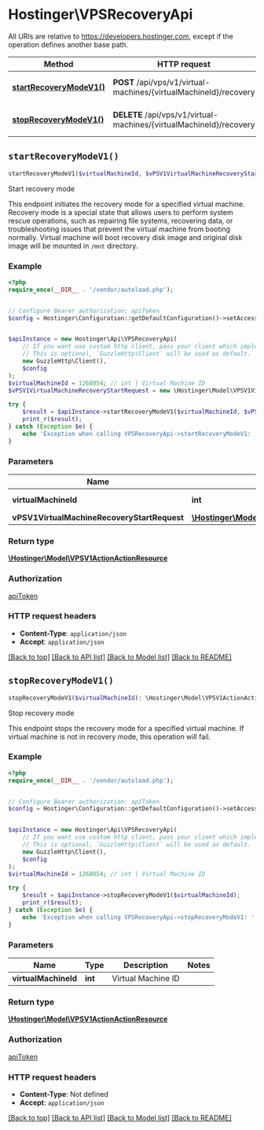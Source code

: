 # Hostinger\VPSRecoveryApi

All URIs are relative to https://developers.hostinger.com, except if the operation defines another base path.

| Method | HTTP request | Description |
| ------------- | ------------- | ------------- |
| [**startRecoveryModeV1()**](VPSRecoveryApi.md#startRecoveryModeV1) | **POST** /api/vps/v1/virtual-machines/{virtualMachineId}/recovery | Start recovery mode |
| [**stopRecoveryModeV1()**](VPSRecoveryApi.md#stopRecoveryModeV1) | **DELETE** /api/vps/v1/virtual-machines/{virtualMachineId}/recovery | Stop recovery mode |


## `startRecoveryModeV1()`

```php
startRecoveryModeV1($virtualMachineId, $vPSV1VirtualMachineRecoveryStartRequest): \Hostinger\Model\VPSV1ActionActionResource
```

Start recovery mode

This endpoint initiates the recovery mode for a specified virtual machine.  Recovery mode is a special state that allows users to perform system rescue operations,  such as repairing file systems, recovering data, or troubleshooting issues that prevent the virtual machine  from booting normally.   Virtual machine will boot recovery disk image and original disk image will be mounted in `/mnt` directory.

### Example

```php
<?php
require_once(__DIR__ . '/vendor/autoload.php');


// Configure Bearer authorization: apiToken
$config = Hostinger\Configuration::getDefaultConfiguration()->setAccessToken('YOUR_ACCESS_TOKEN');


$apiInstance = new Hostinger\Api\VPSRecoveryApi(
    // If you want use custom http client, pass your client which implements `GuzzleHttp\ClientInterface`.
    // This is optional, `GuzzleHttp\Client` will be used as default.
    new GuzzleHttp\Client(),
    $config
);
$virtualMachineId = 1268054; // int | Virtual Machine ID
$vPSV1VirtualMachineRecoveryStartRequest = new \Hostinger\Model\VPSV1VirtualMachineRecoveryStartRequest(); // \Hostinger\Model\VPSV1VirtualMachineRecoveryStartRequest

try {
    $result = $apiInstance->startRecoveryModeV1($virtualMachineId, $vPSV1VirtualMachineRecoveryStartRequest);
    print_r($result);
} catch (Exception $e) {
    echo 'Exception when calling VPSRecoveryApi->startRecoveryModeV1: ', $e->getMessage(), PHP_EOL;
}
```

### Parameters

| Name | Type | Description  | Notes |
| ------------- | ------------- | ------------- | ------------- |
| **virtualMachineId** | **int**| Virtual Machine ID | |
| **vPSV1VirtualMachineRecoveryStartRequest** | [**\Hostinger\Model\VPSV1VirtualMachineRecoveryStartRequest**](../Model/VPSV1VirtualMachineRecoveryStartRequest.md)|  | |

### Return type

[**\Hostinger\Model\VPSV1ActionActionResource**](../Model/VPSV1ActionActionResource.md)

### Authorization

[apiToken](../../README.md#apiToken)

### HTTP request headers

- **Content-Type**: `application/json`
- **Accept**: `application/json`

[[Back to top]](#) [[Back to API list]](../../README.md#endpoints)
[[Back to Model list]](../../README.md#models)
[[Back to README]](../../README.md)

## `stopRecoveryModeV1()`

```php
stopRecoveryModeV1($virtualMachineId): \Hostinger\Model\VPSV1ActionActionResource
```

Stop recovery mode

This endpoint stops the recovery mode for a specified virtual machine.  If virtual machine is not in recovery mode, this operation will fail.

### Example

```php
<?php
require_once(__DIR__ . '/vendor/autoload.php');


// Configure Bearer authorization: apiToken
$config = Hostinger\Configuration::getDefaultConfiguration()->setAccessToken('YOUR_ACCESS_TOKEN');


$apiInstance = new Hostinger\Api\VPSRecoveryApi(
    // If you want use custom http client, pass your client which implements `GuzzleHttp\ClientInterface`.
    // This is optional, `GuzzleHttp\Client` will be used as default.
    new GuzzleHttp\Client(),
    $config
);
$virtualMachineId = 1268054; // int | Virtual Machine ID

try {
    $result = $apiInstance->stopRecoveryModeV1($virtualMachineId);
    print_r($result);
} catch (Exception $e) {
    echo 'Exception when calling VPSRecoveryApi->stopRecoveryModeV1: ', $e->getMessage(), PHP_EOL;
}
```

### Parameters

| Name | Type | Description  | Notes |
| ------------- | ------------- | ------------- | ------------- |
| **virtualMachineId** | **int**| Virtual Machine ID | |

### Return type

[**\Hostinger\Model\VPSV1ActionActionResource**](../Model/VPSV1ActionActionResource.md)

### Authorization

[apiToken](../../README.md#apiToken)

### HTTP request headers

- **Content-Type**: Not defined
- **Accept**: `application/json`

[[Back to top]](#) [[Back to API list]](../../README.md#endpoints)
[[Back to Model list]](../../README.md#models)
[[Back to README]](../../README.md)
